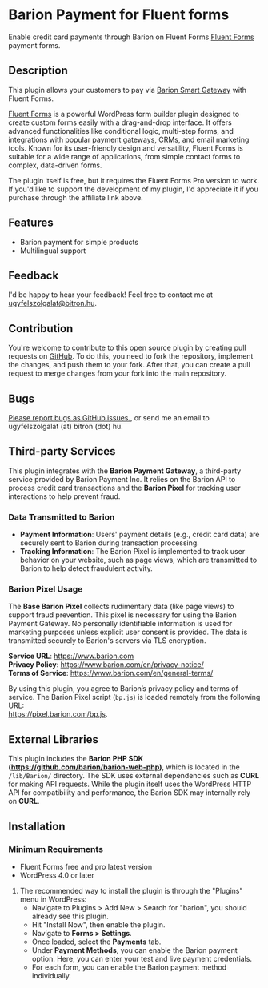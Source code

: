 # Barion Payment for Fluent forms

Enable credit card payments through Barion on Fluent Forms
[Fluent Forms](https://fluentforms.com/?ref=2142) payment forms.

## Description

This plugin allows your customers to pay via [Barion Smart Gateway](https://www.barion.com/) with Fluent Forms.

[Fluent Forms](https://fluentforms.com/?ref=2142) is a powerful WordPress form builder plugin designed to create custom forms easily with a drag-and-drop interface. It offers advanced functionalities like conditional logic, multi-step forms, and integrations with popular payment gateways, CRMs, and email marketing tools. Known for its user-friendly design and versatility, Fluent Forms is suitable for a wide range of applications, from simple contact forms to complex, data-driven forms.

The plugin itself is free, but it requires the Fluent Forms Pro version to work. If you'd like to support the development of my plugin, I'd appreciate it if you purchase through the affiliate link above.

## Features
- Barion payment for simple products
- Multilingual support

## Feedback

I'd be happy to hear your feedback! Feel free to contact me at ugyfelszolgalat@bitron.hu.

## Contribution

You're welcome to contribute to this open source plugin by creating pull requests on [GitHub](https://github.com/szelpe/woocommerce-barion). To do this, you need to fork the repository, implement the changes, and push them to your fork. After that, you can create a pull request to merge changes from your fork into the main repository.

## Bugs

[Please report bugs as GitHub issues.](https://github.com/szelpe/woocommerce-barion/issues), or send me an email to ugyfelszolgalat (at) bitron (dot) hu.

## Third-party Services

This plugin integrates with the **Barion Payment Gateway**, a third-party service provided by Barion Payment Inc. It relies on the Barion API to process credit card transactions and the **Barion Pixel** for tracking user interactions to help prevent fraud.

### Data Transmitted to Barion

- **Payment Information**: Users' payment details (e.g., credit card data) are securely sent to Barion during transaction processing.
- **Tracking Information**: The Barion Pixel is implemented to track user behavior on your website, such as page views, which are transmitted to Barion to help detect fraudulent activity.

### Barion Pixel Usage

The **Base Barion Pixel** collects rudimentary data (like page views) to support fraud prevention. This pixel is necessary for using the Barion Payment Gateway. No personally identifiable information is used for marketing purposes unless explicit user consent is provided. The data is transmitted securely to Barion's servers via TLS encryption.

**Service URL**: https://www.barion.com  
**Privacy Policy**: https://www.barion.com/en/privacy-notice/  
**Terms of Service**: https://www.barion.com/en/general-terms/  

By using this plugin, you agree to Barion’s privacy policy and terms of service. The Barion Pixel script (`bp.js`) is loaded remotely from the following URL:  
https://pixel.barion.com/bp.js.

## External Libraries

This plugin includes the **Barion PHP SDK (https://github.com/barion/barion-web-php)**, which is located in the `/lib/Barion/` directory. The SDK uses external dependencies such as **CURL** for making API requests. While the plugin itself uses the WordPress HTTP API for compatibility and performance, the Barion SDK may internally rely on **CURL**.

## Installation

### Minimum Requirements

- Fluent Forms free and pro latest version
- WordPress 4.0 or later

1. The recommended way to install the plugin is through the "Plugins" menu in WordPress:
   - Navigate to Plugins > Add New > Search for "barion", you should already see this plugin.
   - Hit "Install Now", then enable the plugin.
   - Navigate to **Forms > Settings**.
   - Once loaded, select the **Payments** tab.
   - Under **Payment Methods**, you can enable the Barion payment option. Here, you can enter your test and live payment credentials.
   - For each form, you can enable the Barion payment method individually.

